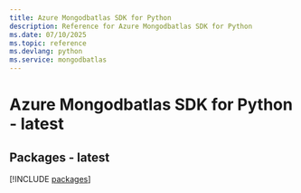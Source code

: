 ```yaml
---
title: Azure Mongodbatlas SDK for Python
description: Reference for Azure Mongodbatlas SDK for Python
ms.date: 07/10/2025
ms.topic: reference
ms.devlang: python
ms.service: mongodbatlas
---
```

# Azure Mongodbatlas SDK for Python - latest
## Packages - latest
[!INCLUDE [packages](mongodbatlas-index.md)]